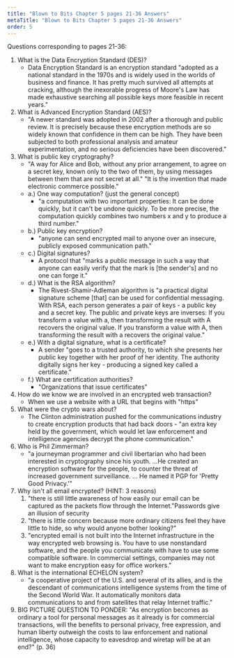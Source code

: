 ```yaml
---
title: "Blown to Bits Chapter 5 pages 21-36 Answers"
metaTitle: "Blown to Bits Chapter 5 pages 21-36 Answers"
order: 5
---
```


Questions corresponding to pages 21-36:

1. What is the Data Encryption Standard (DES)?
    * Data Encryption Standard is an encryption standard "adopted as a national standard in the 1970s and is widely used in the worlds of business and finance. It has pretty much survived all attempts at cracking, although the inexorable progress of Moore's Law has made exhaustive searching all possible keys more feasible in recent years."
2. What is Advanced Encryption Standard (AES)?
    * "A newer standard was adopted in 2002 after a thorough and public review. It is precisely because these encryption methods are so widely known that confidence in them can be high. They have been subjected to both professional analysis and amateur experimentation, and no serious deficiencies have been discovered."
3. What is public key cryptography?
    * "A way for Alice and Bob, without any prior arrangement, to agree on a secret key, known only to the two of them, by using messages between them that are not secret at all." "It is the invention that made electronic commerce possible."
    * a.) One way computation? (just the general concept)
        * "a computation with two important properties: It can be done quickly, but it can't be undone quickly. To be more precise, the computation quickly combines two numbers x and y to produce a third number."
    * b.) Public key encryption?
        * "anyone can send encrypted mail to anyone over an insecure, publicly exposed communication path."
    * c.) Digital signatures?
        * A protocol that "marks a public message in such a way that anyone can easily verify that the mark is [the sender's] and no one can forge it."
    * d.) What is the RSA algorithm?
        * The Rivest-Shamir-Adleman algorithm is "a practical digital signature scheme [that] can be used for confidential messaging. With RSA, each person generates a pair of keys - a public key and a secret key. The  public and private keys are inverses: If you transform a value with a, then transforming the result with A recovers the original value. If you transform a value with A, then transforming the result with a recovers the original value."
    * e.) With a digital signature, what is a certificate?
        * A sender "goes to a trusted authority, to which she presents her public key together with her proof of her identity. The authority digitally signs her key - producing a signed key called a certificate."
    * f.) What are certification authorities?
        * "Organizations that issue certificates"
4. How do we know we are involved in an encrypted web transaction?
    * When we use a website with a URL that begins with "https"
5. What were the crypto wars about?
    * The Clinton administration pushed for the communications industry to create encryption products that had back doors - "an extra key held by the government, which would let law enforcement and intelligence agencies decrypt the phone communication."
6. Who is Phil Zimmerman?
    * "a journeyman programmer and civil libertarian who had been interested in cryptography since his youth. …He created an encryption software for the people, to counter the threat of increased government surveillance. … He named it PGP for 'Pretty Good Privacy.'"
7. Why isn't all email encrypted? (HINT: 3 reasons)
    1. "there is still little awareness of how easily our email can be captured as the packets flow through the Internet."Passwords give an illusion of security
    2. "there is little concern because more ordinary citizens feel they have little to hide, so why would anyone bother looking?" 
    3. "encrypted email is not built into the Internet infrastructure in the way encrypted web browsing is. You have to use nonstandard software, and the people you communicate with have to use some compatible software. In commercial settings, companies may not want to make encryption easy for office workers."
8. What is the international ECHELON system?
    * "a cooperative project of the U.S. and several of its allies, and is the descendant of communications intelligence systems from the time of the Second World War. It automatically monitors data communications to and from satellites that relay Internet traffic."
9. BIG PICTURE QUESTION TO PONDER: "As encryption becomes as ordinary a tool for personal messages as it already is for commercial transactions, will the benefits to personal privacy, free expression, and human liberty outweigh the costs to law enforcement and national intelligence, whose capacity to eavesdrop and wiretap will be at an end?" (p. 36)